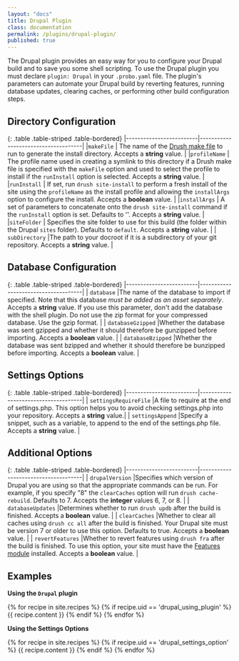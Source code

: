```yaml
---
layout: "docs"
title: Drupal Plugin
class: documentation
permalink: /plugins/drupal-plugin/
published: true
---
```

The Drupal plugin provides an easy way for you to configure your Drupal build and to save you some shell scripting. To use the Drupal plugin you must declare `plugin: Drupal` in your `.probo.yaml` file. The plugin's parameters can automate your Drupal build by reverting features, running database updates, clearing caches, or performing other build configuration steps.

## Directory Configuration

{: .table .table-striped .table-bordered}
|-------------------------|-------------------------------------|
|`makeFile`               | The name of the [Drush make file](http://www.drush.org/en/master/make/) to run to generate                             the install directory. Accepts a **string** value.                             |
|`profileName`            | The profile name used in creating a symlink to this directory if a Drush make file is                                  specified with the `makeFile` option and used to select the profile to install if the `runInstall`                             option is selected. Accepts a **string** value.                                |
|`runInstall`             | If set, run `drush site-install` to perform a fresh install of the site using the                                      `profileName` as the install profile and allowing the `installArgs` option to configure the                                    install. Accepts a **boolean** value.                                            |
|`installArgs`            | A set of parameters to concatenate onto the `drush site-install` command if the                                        `runInstall` option is set. Defaults to ''. Accepts a **string** value. |
|`siteFolder`             | Specifies the site folder to use for this build (the folder within the Drupal `sites`                                  folder). Defaults to `default`. Accepts a **string** value.             |
| `subDirectory`     |The path to your docroot if it is a subdirectory of your git repository. Accepts a **string** value. |

## Database Configuration

{: .table .table-striped .table-bordered}
|-------------------------|-------------------------------------|
| `database`              |The name of the database to import if specified. Note that this database *must be added as                             an asset separately*. Accepts a **string** value. If you use this parameter, don't add the database with the shell plugin. Do not use the zip format for your compressed database. Use the gzip format.                           |
| `databaseGzipped`       |Whether the database was sent gzipped and whether it should therefore be gunzipped before                               importing. Accepts a **boolean** value.                                         |
| `databaseBzipped`       |Whether the database was sent bzipped and whether it should therefore be bunzipped before                               importing. Accepts a **boolean** value.                                         |

## Settings Options

{: .table .table-striped .table-bordered}
|-------------------------|-------------------------------------|
| `settingsRequireFile`      |A file to require at the end of settings.php. This option helps you to avoid checking settings.php into your repository. Accepts a **string** value.|
| `settingsAppend`      |Specify a snippet, such as a variable, to append to the end of the settings.php file. Accepts a **string** value. |

## Additional Options

{: .table .table-striped .table-bordered}
|-------------------------|-------------------------------------|
| `drupalVersion`       |Specifies which version of Drupal you are using so that the appropriate commands can be run. For example, if you specify "8" the `clearCaches` option will run `drush cache-rebuild`. Defaults to 7. Accepts the **integer** values 6, 7, or 8.        |
| `databaseUpdates`     |Determines whether to run `drush updb` after the build is finished. Accepts a                                  **boolean** value.                                                                         |
| `clearCaches`         |Whether to clear all caches using `drush cc all` after the build is finished. Your Drupal site must be version 7 or older to use this option. Defaults to                                           true. Accepts a **boolean** value.                                                 |
| `revertFeatures`      |Whether to revert features using `drush fra` after the build is finished. To use this option, your site must have the [Features module](https://www.drupal.org/project/features) installed. Accepts a                             **boolean** value.                                                                        |

## Examples

**Using the `Drupal` plugin**

{% for recipe in site.recipes %}
{% if recipe.uid == 'drupal_using_plugin' %}
  {{ recipe.content }}
{% endif %}
{% endfor %}

**Using the Settings Options**

{% for recipe in site.recipes %}
{% if recipe.uid == 'drupal_settings_option' %}
  {{ recipe.content }}
{% endif %}
{% endfor %}
